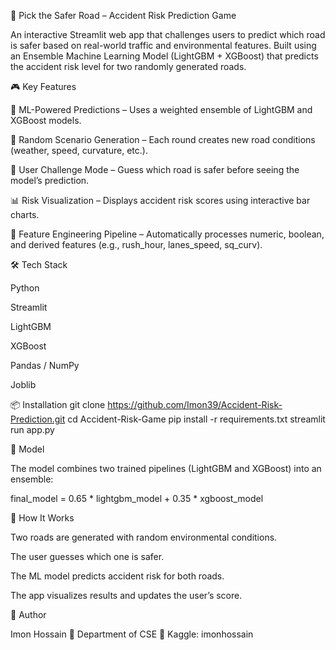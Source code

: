 🚗 Pick the Safer Road – Accident Risk Prediction Game

An interactive Streamlit web app that challenges users to predict which road is safer based on real-world traffic and environmental features.
Built using an Ensemble Machine Learning Model (LightGBM + XGBoost) that predicts the accident risk level for two randomly generated roads.

🎮 Key Features

🧠 ML-Powered Predictions – Uses a weighted ensemble of LightGBM and XGBoost models.

🔀 Random Scenario Generation – Each round creates new road conditions (weather, speed, curvature, etc.).

🎯 User Challenge Mode – Guess which road is safer before seeing the model’s prediction.

📊 Risk Visualization – Displays accident risk scores using interactive bar charts.

🧩 Feature Engineering Pipeline – Automatically processes numeric, boolean, and derived features (e.g., rush_hour, lanes_speed, sq_curv).

🛠️ Tech Stack

Python

Streamlit

LightGBM

XGBoost

Pandas / NumPy

Joblib

📦 Installation
git clone https://github.com/Imon39/Accident-Risk-Prediction.git
cd Accident-Risk-Game
pip install -r requirements.txt
streamlit run app.py

🧩 Model

The model combines two trained pipelines (LightGBM and XGBoost) into an ensemble:

final_model = 0.65 * lightgbm_model + 0.35 * xgboost_model

🧠 How It Works

Two roads are generated with random environmental conditions.

The user guesses which one is safer.

The ML model predicts accident risk for both roads.

The app visualizes results and updates the user’s score.

🪪 Author

Imon Hossain
📘 Department of CSE
🏅 Kaggle: imonhossain
